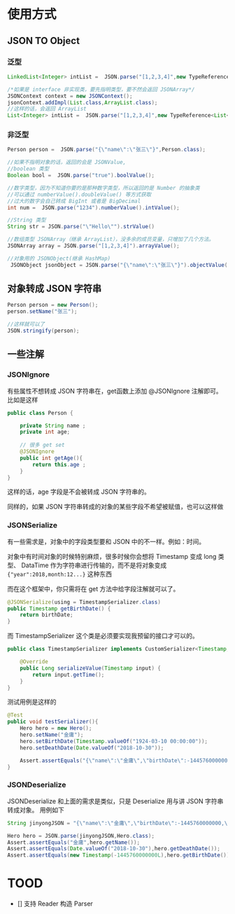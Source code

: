 # 使用方式

## JSON TO Object

### 泛型

```java
LinkedList<Integer> intList =  JSON.parse("[1,2,3,4]",new TypeReference<LinkedList<Integer>>(){});

/*如果是 interface 非实现类，要先指明类型，要不然会返回 JSONArray*/
JSONContext context = new JSONContext();
jsonContext.addImpl(List.class,ArrayList.class);
//这样的话，会返回 ArrayList
List<Integer> intList =  JSON.parse("[1,2,3,4]",new TypeReference<List<Integer>>(){},context);
```

### 非泛型


```java
Person person =  JSON.parse("{\"name\":\"张三\"}",Person.class);

//如果不指明对象的话，返回的会是 JSONValue,
//boolean 类型
Boolean bool =  JSON.parse("true").boolValue();

//数字类型，因为不知道你要的是那种数字类型，所以返回的是 Number 的抽象类
//可以通过 numberValue().doubleValue() 等方式获取
//过大的数字会自己转成 BigInt 或者是 BigDecimal
int num =  JSON.parse("1234").numberValue().intValue();

//String 类型
String str = JSON.parse("\"Hello\"").strValue()

//数组类型 JSONArray（继承 ArrayList），没多余的成员变量，只增加了几个方法。
JSONArray array = JSON.parse("[1,2,3,4]").arrayValue();

//对象用的 JSONObject(继承 HashMap)
 JSONObject jsonObject = JSON.parse("{\"name\":\"张三\"}").objectValue();
```

## 对象转成 JSON 字符串
```java
Person person = new Person();
person.setName("张三");

//这样就可以了
JSON.stringify(person);
```

## 一些注解

### JSONIgnore
有些属性不想转成 JSON 字符串在，get函数上添加 @JSONIgnore 注解即可。
比如是这样
```java
public class Person {

    private String name ;
    private int age;
    
    // 很多 get set
    @JSONIgnore
    public int getAge(){
		return this.age ;
    }
}
```

这样的话，age 字段是不会被转成 JSON 字符串的。

同样的，如果 JSON 字符串转成的对象的某些字段不希望被赋值，也可以这样做

### JSONSerialize

有一些需求是，对象中的字段类型要和 JSON 中的不一样。例如：时间。

对象中有时间对象的时候特别麻烦，很多时候你会想将 Timestamp 变成 long 类型、
DataTime 作为字符串进行传输的，而不是将对象变成 `{"year":2018,month:12...}` 这种东西

而在这个框架中，你只需将在 get 方法中给字段注解就可以了。

```java
@JSONSerialize(using = TimestampSerializer.class)
public Timestamp getBirthDate() {
    return birthDate;
}
```

而 TimestampSerializer 这个类是必须要实现我预留的接口才可以的。
```java
public class TimestampSerializer implements CustomSerializer<Timestamp,Long> {

    @Override
    public Long serializeValue(Timestamp input) {
        return input.getTime();
    }
}
```

测试用例是这样的
```java
@Test
public void testSerializer(){
 	Hero hero = new Hero();
    hero.setName("金庸");
    hero.setBirthDate(Timestamp.valueOf("1924-03-10 00:00:00"));
    hero.setDeathDate(Date.valueOf("2018-10-30"));

   	Assert.assertEquals("{\"name\":\"金庸\",\"birthDate\":-1445760000000,\"deathDate\":\"2018-10-30 00:00:00\"}",JSON.stringify(hero));
}
```

### JSONDeserialize

JSONDeserialize 和上面的需求是类似，只是 Deserialize 用与讲 JSON 字符串转成对象。 
用例如下
```java
String jinyongJSON = "{\"name\":\"金庸\",\"birthDate\":-1445760000000,\"deathDate\":\"2018-10-30 00:00:00\"}";

Hero hero = JSON.parse(jinyongJSON,Hero.class);
Assert.assertEquals("金庸",hero.getName());
Assert.assertEquals(Date.valueOf("2018-10-30"),hero.getDeathDate());
Assert.assertEquals(new Timestamp(-1445760000000L),hero.getBirthDate());
```




# TOOD 

- [] 支持 Reader 构造 Parser